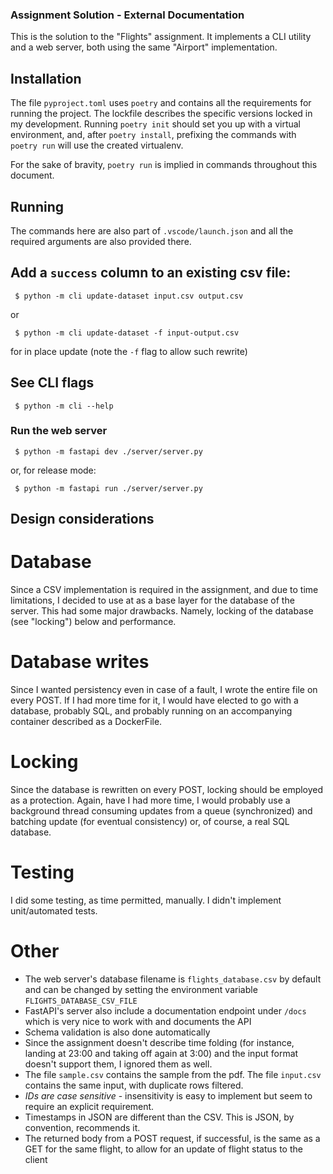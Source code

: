 ### Assignment Solution - External Documentation
This is the solution to the "Flights" assignment. It implements a CLI utility and a web server, both using the same "Airport" implementation.

## Installation
The file `pyproject.toml` uses `poetry` and contains all the requirements for running the project. The lockfile describes the specific versions locked in my development.
Running `poetry init` should set you up with a virtual environment, and, after `poetry install`, prefixing the commands with `poetry run` will use the created virtualenv.

For the sake of bravity, `poetry run` is implied in commands throughout this document.

## Running
The commands here are also part of `.vscode/launch.json` and all the required arguments are also provided there.

## Add a `success` column to an existing csv file:
```
 $ python -m cli update-dataset input.csv output.csv
```
or
```
 $ python -m cli update-dataset -f input-output.csv
```
for in place update (note the `-f` flag to allow such rewrite)

## See CLI flags
```
 $ python -m cli --help
```

### Run the web server
```
 $ python -m fastapi dev ./server/server.py    
```
or, for release mode:
```
 $ python -m fastapi run ./server/server.py    
```

## Design considerations
# Database
Since a CSV implementation is required in the assignment, and due to time limitations, I decided to use at as a base layer for the database of the server.
This had some major drawbacks. Namely, locking of the database (see "locking") below and performance.

# Database writes
Since I wanted persistency even in case of a fault, I wrote the entire file on every POST. If I had more time for it, I would have elected to go with a database, probably SQL, and probably running on an accompanying container described as a DockerFile.

# Locking
Since the database is rewritten on every POST, locking should be employed as a protection. Again, have I had more time, I would probably use a background thread consuming updates from a queue (synchronized) and batching update (for eventual consistency) or, of course, a real SQL database.

# Testing
I did some testing, as time permitted, manually. I didn't implement unit/automated tests.

# Other
- The web server's database filename is `flights_database.csv` by default and can be changed by setting the environment variable `FLIGHTS_DATABASE_CSV_FILE`
- FastAPI's server also include a documentation endpoint under `/docs` which is very nice to work with and documents the API
- Schema validation is also done automatically
- Since the assignment doesn't describe time folding (for instance, landing at 23:00 and taking off again at 3:00) and the input format doesn't support them, I ignored them as well.
- The file `sample.csv` contains the sample from the pdf. The file `input.csv` contains the same input, with duplicate rows filtered.
- *IDs are case sensitive* - insensitivity is easy to implement but seem to require an explicit requirement.
- Timestamps in JSON are different than the CSV. This is JSON, by convention, recommends it.
- The returned body from a POST request, if successful, is the same as a GET for the same flight, to allow for an update of flight status to the client
